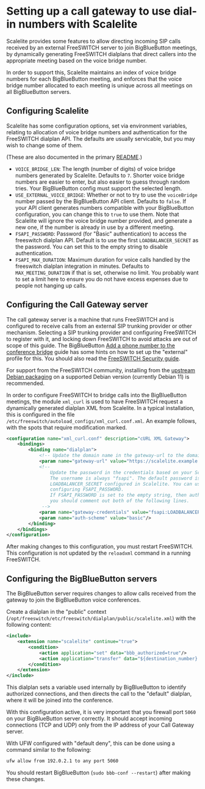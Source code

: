 # Setting up a call gateway to use dial-in numbers with Scalelite

Scalelite provides some features to allow directing incoming SIP calls received by an external FreeSWITCH server to join BigBlueButton meetings, by dynamically generating FreeSWITCH dialplans that direct callers into the appropriate meeting based on the voice bridge number.

In order to support this, Scalelite maintains an index of voice bridge numbers for each BigBlueButton meeting, and enforces that the voice bridge number allocated to each meeting is unique across all meetings on all BigBlueButton servers.

## Configuring Scalelite

Scalelite has some configuration options, set via environment variables, relating to allocation of voice bridge numbers and authentication for the FreeSWITCH dialplan API. The defaults are usually servicable, but you may wish to change some of them.

(These are also documented in the primary [README](README.md).)

* `VOICE_BRIDGE_LEN`: The length (number of digits) of voice bridge numbers generated by Scalelite. Defaults to `7`. Shorter voice bridge numbers are easier to enter, but also easier to guess through random tries. Your BigBlueButton config must support the selected length.
* `USE_EXTERNAL_VOICE_BRIDGE`: Whether or not to try to use the `voiceBridge` number passed by the BigBlueButton API client. Defaults to `false`. If your API client generates numbers compatible with your BigBlueButton configuration, you can change this to `true` to use them. Note that Scalelite will ignore the voice bridge number provided, and generate a new one, if the number is already in use by a different meeting.
* `FSAPI_PASSWORD`: Password (for "Basic" authentication) to access the freeswitch dialplan API. Default is to use the first `LOADBALANCER_SECRET` as the password. You can set this to the empty string to disable authentication.
* `FSAPI_MAX_DURATION`: Maximum duration for voice calls handled by the freeswitch dialplan integration in minutes. Defaults to `MAX_MEETING_DURATION` if that is set, otherwise no limit. You probably want to set a limit here to ensure you do not have excess expenses due to people not hanging up calls.

## Configuring the Call Gateway server

The call gateway server is a machine that runs FreeSWITCH and is configured to receive calls from an external SIP trunking provider or other mechanism. Selecting a SIP trunking provider and configuring FreeSWITCH to register with it, and locking down FreeSWITCH to avoid attacks are out of scope of this guide. The BigBlueButton [Add a phone number to the conference bridge](https://docs.bigbluebutton.org/admin/customize.html#add-a-phone-number-to-the-conference-bridge) guide has some hints on how to set up the "external" profile for this. You should also read the [FreeSWITCH Security guide](https://freeswitch.org/confluence/display/FREESWITCH/Security).

For support from the FreeSWITCH community, installing from the [upstream Debian packaging](https://freeswitch.org/confluence/display/FREESWITCH/Debian) on a supported Debian version (currently Debian 11) is recommended.

In order to configure FreeSWITCH to bridge calls into the BigBlueButton meetings, the module `xml_curl` is used to have FreeSWITCH request a dynamically generated dialplan XML from Scalelite. In a typical installation, this is configured in the file `/etc/freeswitch/autoload_configs/xml_curl.conf.xml`. An example follows, with the spots that require modification marked.

```xml
<configuration name="xml_curl.conf" description="cURL XML Gateway">
    <bindings>
        <binding name="dialplan">
            <!-- Update the domain name in the gateway-url to the domain name of your Scalelite server -->
            <param name="gateway-url" value="https://scalelite.example.com/fsapi" bindings="dialplan"/>
            <!--
                Update the password in the credentials based on your Scalelite configuration.
                The username is always "fsapi". The default password is the same as the first
                LOADBALANCER_SECRET configured in Scalelite. You can use a different password by
                configuring FSAPI_PASSWORD.
                If FSAPI_PASSWORD is set to the empty string, then authentication is disabled and
                you should comment out both of the following lines.
             -->
            <param name="gateway-credentials" value="fsapi:LOADBALANCER_SECRET"/>
            <param name="auth-scheme" value="basic"/>
        </binding>
    </bindings>
</configuration>
```

After making changes to this configuration, you must restart FreeSWITCH. This configuration is not updated by the `reloadxml` command in a running FreeSWITCH.

## Configuring the BigBlueButton servers

The BigBlueButton server requires changes to allow calls received from the gateway to join the BigBlueButton voice conferences.

Create a dialplan in the "public" context (`/opt/freeswitch/etc/freeswitch/dialplan/public/scalelite.xml`) with the following content:

```xml
<include>
    <extension name="scalelite" continue="true">
        <condition>
            <action application="set" data="bbb_authorized=true"/>
            <action application="transfer" data="${destination_number} XML default"/>
        </condition>
    </extension>
</include>
```

This dialplan sets a variable used internally by BigBlueButton to identify authorized connections, and then directs the call to the "default" dialplan, where it will be joined into the conference.

With this configuration active, it is very important that you firewall port `5060` on your BigBlueButton server correctly. It should accept incoming connections (TCP and UDP) only from the IP address of your Call Gateway server.

With UFW configured with "default deny", this can be done using a command similar to the following:

```sh
ufw allow from 192.0.2.1 to any port 5060
```

You should restart BigBlueButton (`sudo bbb-conf --restart`) after making these changes.
